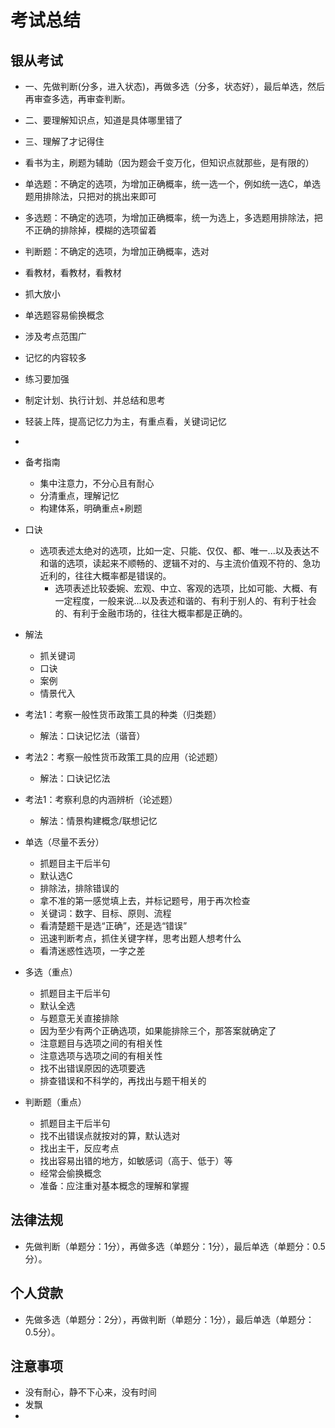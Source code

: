 # 考试总结

## 银从考试
* 一、先做判断(分多，进入状态)，再做多选（分多，状态好），最后单选，然后再审查多选，再审查判断。
* 二、要理解知识点，知道是具体哪里错了
* 三、理解了才记得住
* 看书为主，刷题为辅助（因为题会千变万化，但知识点就那些，是有限的）
* 单选题：不确定的选项，为增加正确概率，统一选一个，例如统一选C，单选题用排除法，只把对的挑出来即可
* 多选题：不确定的选项，为增加正确概率，统一为选上，多选题用排除法，把不正确的排除掉，模糊的选项留着
* 判断题：不确定的选项，为增加正确概率，选对
* 看教材，看教材，看教材
* 抓大放小
* 单选题容易偷换概念
* 涉及考点范围广
* 记忆的内容较多
* 练习要加强
* 制定计划、执行计划、并总结和思考
* 轻装上阵，提高记忆力为主，有重点看，关键词记忆
* 
* 备考指南
  * 集中注意力，不分心且有耐心
  * 分清重点，理解记忆
  * 构建体系，明确重点+刷题
* 口诀
  * 选项表述太绝对的选项，比如一定、只能、仅仅、都、唯一...以及表达不和谐的选项，读起来不顺畅的、逻辑不对的、与主流价值观不符的、急功近利的，往往大概率都是错误的。
    * 选项表述比较委婉、宏观、中立、客观的选项，比如可能、大概、有一定程度，一般来说...以及表述和谐的、有利于别人的、有利于社会的、有利于金融市场的，往往大概率都是正确的。
* 解法
  * 抓关键词
  * 口诀
  * 案例
  * 情景代入
* 考法1：考察一般性货币政策工具的种类（归类题）
  * 解法：口诀记忆法（谐音）
* 考法2：考察一般性货币政策工具的应用（论述题）
  * 解法：口诀记忆法
* 考法1：考察利息的内涵辨析（论述题）
  * 解法：情景构建概念/联想记忆

* 单选（尽量不丢分）
  * 抓题目主干后半句
  * 默认选C
  * 排除法，排除错误的
  * 拿不准的第一感觉填上去，并标记题号，用于再次检查
  * 关键词：数字、目标、原则、流程
  * 看清楚题干是选“正确”，还是选“错误”
  * 迅速判断考点，抓住关键字样，思考出题人想考什么
  * 看清迷惑性选项，一字之差
* 多选（重点）
  * 抓题目主干后半句
  * 默认全选
  * 与题意无关直接排除
  * 因为至少有两个正确选项，如果能排除三个，那答案就确定了
  * 注意题目与选项之间的有相关性
  * 注意选项与选项之间的有相关性
  * 找不出错误原因的选项要选
  * 排查错误和不科学的，再找出与题干相关的
* 判断题（重点）
  * 抓题目主干后半句
  * 找不出错误点就按对的算，默认选对
  * 找出主干，反应考点
  * 找出容易出错的地方，如敏感词（高于、低于）等
  * 经常会偷换概念
  * 准备：应注重对基本概念的理解和掌握		

## 法律法规

* 先做判断（单题分：1分），再做多选（单题分：1分），最后单选（单题分：0.5分）。

## 个人贷款
	
* 先做多选（单题分：2分），再做判断（单题分：1分），最后单选（单题分：0.5分）。

## 注意事项
	
* 没有耐心，静不下心来，没有时间 
* 发飘
* 





